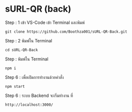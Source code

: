 # sURL-QR (back)
Step  : 1 เข้า VS-Code เข้า Terminal และพิมพ์
```
git clone https://github.com/Boothza001/sURL-QR-Back.git
```
Step  : 2 พิมพ์ใน Terminal
```
cd sURL-QR-Back
```
Step  : พิมพ์ใน Terminal
```
npm i
```
Step 6 : เพื่อเปิดการทำงานด้วยคำสั่ง
```
npm start
```
Step 6 : ระบบ Backend จะเริ่มทำงาน ที่
```
http://localhost:3000/
```
